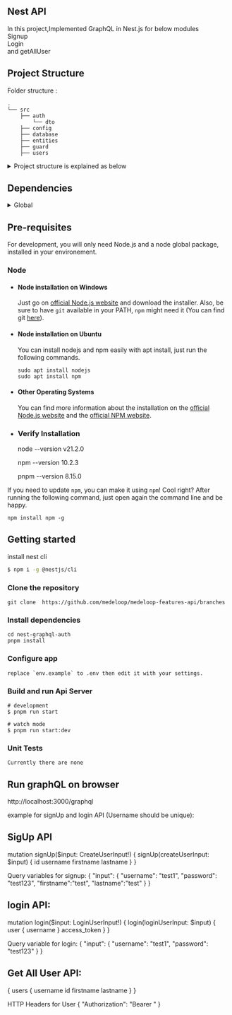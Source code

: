 ## Nest API

In this project,Implemented GraphQL in Nest.js for below modules  
Signup  
Login  
and getAllUser

## Project Structure

Folder structure :

    .
    └── src
        ├── auth
            └── dto
        ├── config
        ├── database
        ├── entities
        ├── guard
        ├── users

<details>
<summary>Project structure is explained as below</summary>

| Name                      | Description                                       |
| ------------------------- | ------------------------------------------------- |
| **src**                   | Contains source code that will be compiled        |
| **src/auth**              | Authontications with JWT                          |
| **src/config**            | Application configuration                         |
| **src/database**          | Database connection                               |
| **src/entities**          | All entities file which define data column        |
| **src/guard**             | local and jwt guard                               |
| **src/users**             | Fetch user data from DB                           |
| **src/app.controller.ts** | Just for test to run project                      |
| **src/app.module.ts**     | contain connection and other service/module files |
| **src/app.service.ts**    | just get message                                  |
| **src/main.ts**           | Entry to run project                              |
| **package.json**          | Contains all important metadata about project     |
| **pnpm-lock.yaml**        | Contains all important metadata about project     |

</details>

## Dependencies

<details>
<summary>Global</summary>

| Name                       | Version        | Description                                                                               |
| -------------------------- | -------------- | ----------------------------------------------------------------------------------------- |
| "@apollo/server"           | "^4.10.0"      | A stand-alone GraphQL server, including in a serverless environment                       |
| "@nestjs/apollo"           | "^12.0.11"     | server-side framework                                                                     |
| "@nestjs/common"           | "^10.0.0"      | build Rest APIs, MVC applications, GraphQL applications, Web Sockets                      |
| "@nestjs/config"           | "^3.1.1"       | for set configurations                                                                    |
| "@nestjs/graphql"          | "^12.0.11"     | data catching                                                                             |
| "@nestjs/jwt"              | "^10.2.0"      | generate auth token                                                                       |
| "@nestjs/passport"         | "^10.0.3"      | modular authentication middleware                                                         |
| "@nestjs/platform-express" | "^10.0.0"      | build applications                                                                        |
| "@nestjs/typeorm"          | "^10.0.1"      | TypeORM supports the repository design pattern, thus each entity has its own Repository   |
| "apollo-server-express"    | "^3.13.0"      | ApolloServer class to create an instance of Apollo Server                                 |
| "bcrypt"                   | "^5.1.1"       | password hashing and safe storing in the backend of applications                          |
| "dotenv"                   | "^16.4.1"      | dotenv set variables outside of the code and can be accessed using the process.env object |
| "graphql"                  | "^16.6.0"      | API aggregation & data catching                                                           |
| "mysql2"                   | "^3.9.1"       | connect mysql database                                                                    |
| "passport"                 | "^0.7.0"       | Passport's sole purpose is to authenticate requests                                       |
| "passport-jwt"             | "^4.0.1"       | jwt authentication                                                                        |
| "passport-local"           | "^1.0.0"       | local authentication                                                                      |
| "reflect-metadata"         | "^0.1.13"      | Reflect API includes methods for accessing and modifying metadata                         |
| "type-graphql"             | "2.0.0-beta.1" | create GraphQL schema definitions from TypeScript classes                                 |
| "typeorm"                  | "^0.3.20       | ORM maps tables to model classes                                                          |

</details>

## Pre-requisites

For development, you will only need Node.js and a node global package, installed in your environement.

### Node

- #### Node installation on Windows

  Just go on [official Node.js website](https://nodejs.org/) and download the installer.
  Also, be sure to have `git` available in your PATH, `npm` might need it (You can find git [here](https://git-scm.com/)).

- #### Node installation on Ubuntu

  You can install nodejs and npm easily with apt install, just run the following commands.

      sudo apt install nodejs
      sudo apt install npm

- #### Other Operating Systems

  You can find more information about the installation on the [official Node.js website](https://nodejs.org/) and the [official NPM website](https://npmjs.org/).

- ### Verify Installation

  node --version
  v21.2.0

  npm --version
  10.2.3

  pnpm --version
  8.15.0

If you need to update `npm`, you can make it using `npm`! Cool right? After running the following command, just open again the command line and be happy.

    npm install npm -g

## Getting started

install nest cli

```bash
$ npm i -g @nestjs/cli
```

### Clone the repository

```
git clone  https://github.com/medeloop/medeloop-features-api/branches
```

### Install dependencies

```
cd nest-graphql-auth
pnpm install
```

### Configure app

```
replace `env.example` to .env then edit it with your settings.
```

### Build and run Api Server

```
# development
$ pnpm run start

# watch mode
$ pnpm run start:dev
```

### Unit Tests

```
Currently there are none
```

## Run graphQL on browser

http://localhost:3000/graphql

example for signUp and login API (Username should be unique):

## SigUp API

mutation signUp($input: CreateUserInput!) {
signUp(createUserInput: $input) {
id
username
firstname
lastname
}
}

Query variables for signup:
{
"input": {
"username": "test1",
"password": "test123",
"firstname":"test",
"lastname":"test"
}
}

## login API:

mutation login($input: LoginUserInput!) {
login(loginUserInput: $input) {
user {
username
}
access_token
}
}

Query variable for login:
{
"input": {
"username": "test1",
"password": "test123"
}
}

## Get All User API:

{
users {
username
id
firstname
lastname
}
}

HTTP Headers for User
{
"Authorization": "Bearer <token whitch got you on login API response>"
}
